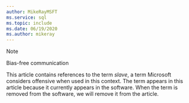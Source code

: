 ```yaml
---
author: MikeRayMSFT
ms.service: sql
ms.topic: include
ms.date: 06/19/2020
ms.author: mikeray
---
```

> [!NOTE]
> Bias-free communication
>
> This article contains references to the term _slave_, a term Microsoft considers offensive when used in this context. The term appears in this article because it currently appears in the software. When the term is removed from the software, we will remove it from the article.
